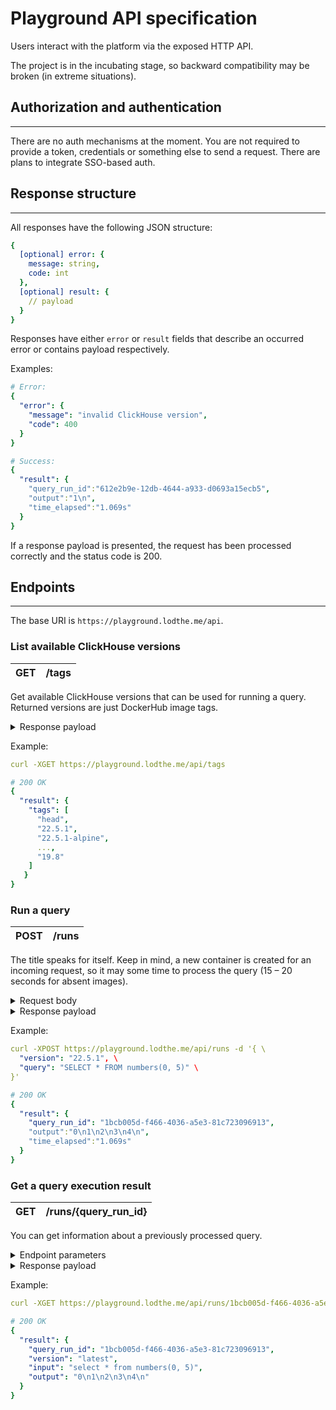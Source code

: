 # Playground API specification

Users interact with the platform via the exposed HTTP API.

The project is in the incubating stage, so 
backward compatibility may be broken (in extreme situations).

## Authorization and authentication

---

There are no auth mechanisms at the moment. You are not required to 
provide a token, credentials or something else to send a request. 
There are plans to integrate SSO-based auth.

## Response structure

---

All responses have the following JSON structure:

```yml
{
  [optional] error: {
    message: string,
    code: int
  },
  [optional] result: {
    // payload
  }
}
```

Responses have either `error` or `result` fields that describe 
an occurred error or contains payload respectively.

Examples:
```yml
# Error:
{
  "error": {
    "message": "invalid ClickHouse version",
    "code": 400
  }
}

# Success:
{
  "result": {
    "query_run_id":"612e2b9e-12db-4644-a933-d0693a15ecb5",
    "output":"1\n",
    "time_elapsed":"1.069s"
  }
}
```

If a response payload is presented, the request has been processed 
correctly and the status code is 200.

## Endpoints

---

The base URI is `https://playground.lodthe.me/api`.

### List available ClickHouse versions

| GET    | /tags |
|--------|-------|

Get available ClickHouse versions that can be used for running a query.
Returned versions are just DockerHub image tags.

<details>
    <summary>Response payload</summary>
    <table>
        <thead>
            <tr>
                <th>Field name</th>
                <th>Field type</th>
                <th>Description</th>
            </tr>
        </thead>
        <tbody>
            <tr>
                <td rowspan=1>tags</td>
                <td rowspan=1>array[string]</td>
                <td>List of available ClickHouse versions (tags).</td>
            </tr>
        </tbody>
    </table>
</details>

Example:
```yml
curl -XGET https://playground.lodthe.me/api/tags

# 200 OK
{
  "result": {
    "tags": [
      "head",
      "22.5.1", 
      "22.5.1-alpine", 
      ..., 
      "19.8"
    ]
   }
}
```

### Run a query

| POST   | /runs |
|--------|-------|

The title speaks for itself.  Keep in mind, a new container is created 
for an incoming request, so it may some time to process the query 
(15 &ndash; 20 seconds for absent images).

<details>
    <summary>Request body</summary>
    <table>
        <thead>
            <tr>
                <th>Field name</th>
                <th>Field type</th>
                <th>Description</th>
            </tr>
        </thead>
        <tbody>
            <tr>
                <td rowspan=1>version</td>
                <td rowspan=1>string</td>
                <td>A desired version of ClickHouse where the query will be run.</td>
            </tr>
            <tr>
                <td rowspan=1>input</td>
                <td rowspan=1>string</td>
                <td>Semicolon-separated list of SQL queries that will be run.</td>
            </tr>
        </tbody>
    </table>
</details>

<details>
    <summary>Response payload</summary>
    <table>
        <thead>
            <tr>
                <th>Field name</th>
                <th>Field type</th>
                <th>Description</th>
            </tr>
        </thead>
        <tbody>
            <tr>
                <td rowspan=1>query_run_id</td>
                <td rowspan=1>string</td>
                <td>May be used to get the query run details.</td>
            </tr>
            <tr>
                <td>output</td>
                <td>string</td>
                <td>Query run execution result.</td>
            </tr>
            <tr>
                <td>time_elapsed</td>
                <td>string</td>
                <td>How long it took to process the query on the server side.</td>
            </tr>
        </tbody>
    </table>
</details>

Example:
```yml
curl -XPOST https://playground.lodthe.me/api/runs -d '{ \
  "version": "22.5.1", \
  "query": "SELECT * FROM numbers(0, 5)" \
}'

# 200 OK
{
  "result": {
    "query_run_id": "1bcb005d-f466-4036-a5e3-81c723096913",
    "output":"0\n1\n2\n3\n4\n",
    "time_elapsed":"1.069s"
  }
}
```

### Get a query execution result


| GET    | /runs/{query_run_id} |
|--------|----------------------|

You can get information about a previously processed query.

<details>
    <summary>Endpoint parameters</summary>
    <table>
        <thead>
            <tr>
                <th>Field name</th>
                <th>Description</th>
            </tr>
        </thead>
        <tbody>
            <tr>
                <td rowspan=1>query_run_id</td>
                <td>ID of a finished query run.</td>
            </tr>
        </tbody>
    </table>
</details>

<details>
    <summary>Response payload</summary>
    <table>
        <thead>
            <tr>
                <th>Field name</th>
                <th>Field type</th>
                <th>Description</th>
            </tr>
        </thead>
        <tbody>
            <tr>
                <td rowspan=1>query_run_id</td>
                <td rowspan=1>string</td>
                <td>ID of the finished query run.</td>
            </tr>
            <tr>
                <td rowspan=1>version</td>
                <td rowspan=1>string</td>
                <td>What ClickHouse version has been used to run the query.</td>
            </tr>
            <tr>
                <td>input</td>
                <td>string</td>
                <td>Provided queries.</td>
            </tr>
            <tr>
                <td>output</td>
                <td>string</td>
                <td>Query run execution result.</td>
            </tr>
        </tbody>
    </table>
</details>

Example:
```yml
curl -XGET https://playground.lodthe.me/api/runs/1bcb005d-f466-4036-a5e3-81c723096913

# 200 OK
{
  "result": {
    "query_run_id": "1bcb005d-f466-4036-a5e3-81c723096913",
    "version": "latest",
    "input": "select * from numbers(0, 5)",
    "output": "0\n1\n2\n3\n4\n"
  }
}
```